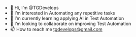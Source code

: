 - 👋 Hi, I’m @TGDevelops
- 👀 I’m interested in Automating any repetitive tasks
- 🌱 I’m currently learning applying AI in Test Automation
- 💞️ I’m looking to collaborate on improving Test Automation
- 📫 How to reach me tgdevelops@gmail.com

<!---
TGDevelops/TGDevelops is a ✨ special ✨ repository because its `README.md` (this file) appears on your GitHub profile.
You can click the Preview link to take a look at your changes.
--->
